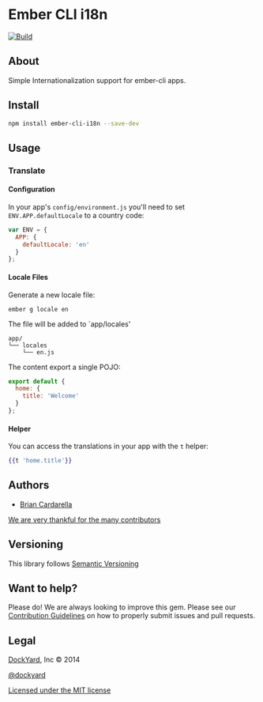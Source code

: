 # Ember CLI i18n

[![Build](https://travis-ci.org/dockyard/ember-cli-i18n.svg?branch=master)](https://travis-ci.org/dockyard/ember-cli-i18n)

## About ##

Simple Internationalization support for ember-cli apps.

## Install ##

```bash
npm install ember-cli-i18n --save-dev
```

## Usage ##

### Translate

#### Configuration

In your app's `config/environment.js` you'll need to set
`ENV.APP.defaultLocale` to a country code:

```javascript
var ENV = {
  APP: {
    defaultLocale: 'en'
  }
};
```

#### Locale Files

Generate a new locale file:

```
ember g locale en
```

The file will be added to `app/locales'

```
app/
└── locales
    └── en.js
```

The content export a single POJO:

```javascript
export default {
  home: {
    title: 'Welcome'
  }
};
```

#### Helper

You can access the translations in your app with the `t` helper:

```handlebars
{{t 'home.title'}}
```

## Authors ##

* [Brian Cardarella](http://twitter.com/bcardarella)

[We are very thankful for the many contributors](https://github.com/dockyard/ember-cli-i18n/graphs/contributors)

## Versioning ##

This library follows [Semantic Versioning](http://semver.org)

## Want to help? ##

Please do! We are always looking to improve this gem. Please see our
[Contribution Guidelines](https://github.com/dockyard/ember-cli-i18n/blob/master/CONTRIBUTING.md)
on how to properly submit issues and pull requests.

## Legal ##

[DockYard](http://dockyard.com), Inc &copy; 2014

[@dockyard](http://twitter.com/dockyard)

[Licensed under the MIT license](http://www.opensource.org/licenses/mit-license.php)
